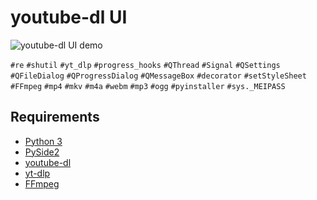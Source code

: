 # youtube-dl UI

![youtube-dl UI demo](https://user-images.githubusercontent.com/90312092/132978091-c9e5f189-8c86-412f-9b80-e7e04c57d491.gif)

`#re`
`#shutil`
`#yt_dlp`
`#progress_hooks`
`#QThread`
`#Signal`
`#QSettings`
`#QFileDialog`
`#QProgressDialog`
`#QMessageBox`
`#decorator`
`#setStyleSheet`
`#FFmpeg`
`#mp4`
`#mkv`
`#m4a`
`#webm`
`#mp3`
`#ogg`
`#pyinstaller`
`#sys._MEIPASS`

## Requirements
* [Python 3](https://www.python.org/downloads/)
* [PySide2](https://pypi.org/project/PySide2/)
* [youtube-dl](https://rg3.github.io/youtube-dl/)
* [yt-dlp](https://github.com/yt-dlp/yt-dlp)
* [FFmpeg](https://ffmpeg.org/download.html)
